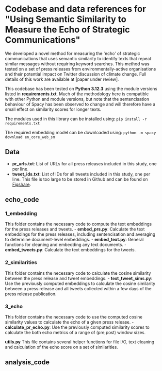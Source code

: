# Codebase and data references for "Using Semantic Similarity to Measure the Echo of Strategic Communications"

We developed a novel method for measuring the 'echo' of strategic communications that uses semantic similarity to identify texts that repeat similar messages without requiring keyword searches. This method was tested on a set of press releases from environmentally-active organisations and their potential impact on Twitter discussion of climate change. Full details of this work are available at [paper under review].

This codebase has been tested on **Python 3.12.3** using the module versions listed in **requirements.txt**. Much of the methodology here is compatible with other Python and module versions, but note that the sentencisation behaviour of Spacy has been observed to change and will therefore have a small effect on similarity scores for longer texts.

The modules used in this library can be installed using:
`pip install -r requirements.txt`

The required embedding model can be downloaded using:
`python -m spacy download en_core_web_sm`

## Data
 - **pr_urls.txt**: List of URLs for all press releases included in this study, one per line. 
 - **tweet_ids.txt**: List of IDs for all tweets included in this study, one per line. This file is too large to be stored in Github and can be found on [Figshare](https://dx.doi.org/10.6084/m9.figshare.28196000).

## echo_code
 ### 1_embedding
 This folder contains the necessary code to compute the text embeddings for the press releases and tweets.
    - **embed_prs.py**: Calculate the text embeddings for the press releases, including sentencisation and averaging to determine document-level embeddings.
    - **embed_text.py**: General functions for cleaning and embedding any text documents.
    - **embed_tweets.py**: Calculate the text embeddings for the tweets.

 ### 2_similarities
 This folder contains the necessary code to calculate the cosine similarity between the press release and tweet embeddings.
    - **text_tweet_sims.py**: Use the previously computed embeddings to calculate the cosine similarity between a press release and all tweets collected within a few days of the press release publication.

 ### 3_echo
 This folder contains the necessary code to use the computed cosine similarity values to calculate the echo of a given press release.
    - **calculate_pr_echo.py**: Use the previously computed similarity scores to calculate the both echo metrics of a range of (pre,post) window sizes.
   
 **utils.py**
 This file contains several helper functions for file I/O, text cleaning and calculation of the echo score on a set of similarities.

## analysis_code

 